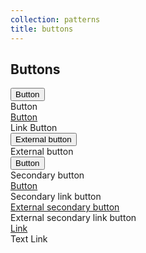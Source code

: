 ```yaml
---
collection: patterns
title: buttons
---
```


<div class="row">
    <h2>Buttons</h2>
    <div class="six-col">
        <button class="button--primary" href="#">Button</button>
    </div>
    <div class="four-col prepend-two last-col">Button</div>
</div>

<div class="row">
    <div class="six-col">
        <a class="button--primary" href="#">Button</a>
    </div>
    <div class="four-col prepend-two last-col">Link Button</div>
</div>

<div class="row">
    <div class="six-col">
        <button class="button--primary" href="#"><span class="external">External button</span></button>
    </div>
    <div class="four-col prepend-two last-col">External button</div>
</div>

<div class="row">
    <div class="six-col">
        <button class="button--secondary" href="#">Button</button>
    </div>
    <div class="four-col prepend-two last-col">Secondary button</div>
</div>

<div class="row">
    <div class="six-col">
        <a class="button--secondary" href="#">Button</a>
    </div>
    <div class="four-col prepend-two last-col">Secondary link button</div>
</div>

<div class="row">
    <div class="six-col">
        <a class="button--secondary" href="#"><span class="external">External secondary button</span></a>
    </div>
    <div class="four-col prepend-two last-col">External secondary link button</div>
</div>

<div class="row">
    <div class="six-col">
        <a href="#">Link</a>
    </div>
    <div class="four-col prepend-two last-col">Text Link</div>
</div>
